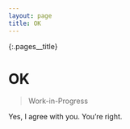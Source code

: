 ```yaml
---
layout: page
title: OK
---
```


{:.pages__title}
# OK

> Work-in-Progress

Yes, I agree with you. You’re right.